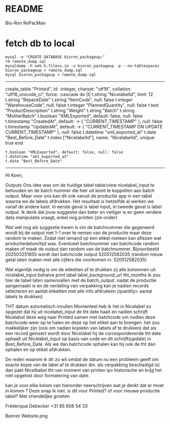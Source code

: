 # README

Bio-Ron RePacMan

# fetch db to local

    mysql -e "CREATE DATABASE bioron_packageup;"
    rm remote_dump.sql
    mysqldump -h eek.h.filess.io -u bioron_packageup -p --no-tablespaces bioron_packageup > remote_dump.sql
    mysql bioron_packageup < remote_dump.sql


----

  create_table "Printed", id: :integer, charset: "utf16", collation: "utf16_unicode_ci", force: :cascade do |t|
    t.string "NicelabelId", limit: 12
    t.string "RepackDate"
    t.string "ItemCode", null: false
    t.integer "WarehouseCode", null: false
    t.integer "PlannedQuantity", null: false
    t.text "ProductDescription"
    t.string "Weight"
    t.string "Batch"
    t.string "MotherBatch"
    t.boolean "XMLExported", default: false, null: false
    t.timestamp "CreatedAt", default: -> { "CURRENT_TIMESTAMP" }, null: false
    t.timestamp "UpdatedAt", default: -> { "CURRENT_TIMESTAMP ON UPDATE CURRENT_TIMESTAMP" }, null: false
    t.datetime "xml_exported_at"
    t.date "Best_Before_Date"
    t.index ["NicelabelId"], name: "NicelabelId", unique: true
  end


    t.boolean "XMLExported", default: false, null: false
    t.datetime "xml_exported_at"
    t.date "Best_Before_Date"

----

Hi Koen,

Outputs
Ons idee was om de huidige tabel table/view nicelabel_input te behouden en de batch nummer die hier uit komt te koppellen aan batch output.
Maar voor ons kan dit ook vanuit de productie app in een tabel waarna we de labels afdrukken. Het resultaat is hetzelfde al werken we vanaf de andere kant.
In eerste geval is label input, in tweede geval is label output.
Ik denk dat jouw suggestie dan beter en veiliger is en geen verdere data manipulatie vraagt, enkel nog printen (zie onder)

Wat wel nog als suggestie kwam is om de batchnummer die gegeneerd wordt bij de output niet 1-1 over te nemen van de productie maar deze random te maken. Zodat niet iemand op een etiket meteen kan aflezen wat productiedatum/tijd was. Eventueel batchnummer van batchcode random maken of maak de output dan random van de batchnummer.
Bijvoorbeeld 202503251855 wordt dan batchcode output 520512582035 (random nieuw getal laten maken met alle cijfers die voorkomen in. 520512582035)

Wat eigenlijk nodig is om de etiketten af te drukken zij alle kolommen uit nicelabel_input
behalve
print label
label_background_url
tht_months
Ik zou hier de tabel laten samenvallen met de batch_output. nadat de productie aangemaakt is en de verdeling van verpakking kan je nadien records selecteren en aantal etiketten met alle info afdrukken (quantity= aantal labels te drukken)

THT datum automatisch invullen
Momenteel heb ik het in Nicelabel zo opgezet dat hij uit nicelabel_input de tht date haalt en nadien schrijft Nicelabel deze weg naar Printed samen met batchcode om nadien deze batchcode weer op te halen en deze op het etiket aan te brengen.
het zou makkelijker zijn (ook om nadien kopieën van labels af te drukken) dat als een record geinsert wordt door Nicelabel hij de corresponderende tht date ophaalt uit Nicelabel_input op basis van code en dit schrijft(update) in Best_Before_Date.
Als we dan batchcode ophalen kan hij ook de tht dan ophalen en op etiket afdrukken.

De reden waarom ik dit zo wil omdat de datum nu een probleem geeft om exacte kopie van de label af te drukken (bv. als verpakking beschadigd is) dan pakt Nicelbabel tht van moment van printen ipv historische en krijg het niet opgelost door formatering van date.

kan je voor elke kolom van hieronder neerschrijven wat je denkt dat er moet in komen ?
Deze snap ik niet. is dit voor Printed? of voor nieuwe productie tabel?
Met vriendelijke groeten

Fréderique Debecker
+31 85 808 54 33

Banner Website.png
